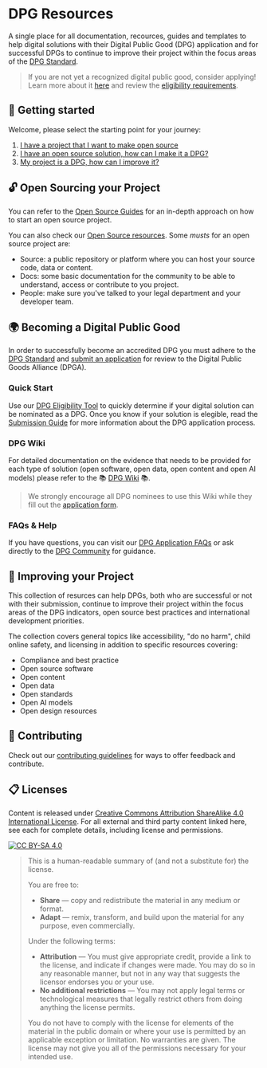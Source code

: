 # DPG Resources

A single place for all documentation, recources, guides and templates to help digital solutions with their Digital Public Good (DPG) application and for successful DPGs to continue to improve their project within the focus areas of the [DPG Standard](https://digitalpublicgoods.net/standard/).

> If you are not yet a recognized digital public good, consider applying! Learn more about it [here](https://digitalpublicgoods.net/digital-public-goods/) and review the [eligibility requirements](https://digitalpublicgoods.net/submission-guide/).

## 🙋 Getting started

Welcome, please select the starting point for your journey:

1. [I have a project that I want to make open source](#open-sourcing-your-project)
2. [I have an open source solution, how can I make it a DPG?](#becoming-a-digital-public-good)
3. [My project is a DPG, how can I improve it?](#improving-your-project)

## 🔓 Open Sourcing your Project
You can refer to the [Open Source Guides](https://opensource.guide/) for an  in-depth approach on how to start an open source project.

You can also check our [Open Source resources](docs/opensource.md). Some _musts_ for an open source project are:

- Source: a public repository or platform where you can host your source code, data or content.
- Docs: some basic documentation for the community to be able to understand, access or contribute to you project.
- People: make sure you've talked to your legal department and your developer team.

## 🌍 Becoming a Digital Public Good

In order to successfully become an accredited DPG you must adhere to the [DPG Standard](https://digitalpublicgoods.net/standard/) and [submit an application](https://digitalpublicgoods.net/registry/) for review to the Digital Public Goods Alliance (DPGA).

### Quick Start

Use our [DPG Eligibility Tool](https://digitalpublicgoods.net/eligibility/) to quickly determine if your digital solution can be nominated as a DPG.
Once you know if your solution is elegible, read the [Submission Guide](https://digitalpublicgoods.net/submission-guide/) for more information about the DPG application process.

### DPG Wiki

For detailed documentation on the evidence that needs to be provided for each type of solution (open software, open data, open content and open AI models) please refer to the 📚 [DPG Wiki](https://github.com/DPGAlliance/dpg-resources/wiki) 📚.

> We strongly encourage all DPG nominees to use this Wiki while they fill out the [application form](https://app.digitalpublicgoods.net/signup).

### FAQs & Help

If you have questions, you can visit our [DPG Application FAQs](https://digitalpublicgoods.net/digital-public-goods/faqs/) or ask directly to the [DPG Community](https://github.com/DPGAlliance/dpg-community/discussions/categories/q-a-help-wanted) for guidance.

## 🚀 Improving your Project

This collection of resurces can help DPGs, both who are successful or not with their submission, continue to improve their project within the focus areas of the DPG indicators, open source best practices and international development priorities.

The collection covers general topics like accessibility, "do no harm", child online safety, and licensing in addition to specific resources covering:

- Compliance and best practice
- Open source software
- Open content
- Open data
- Open standards
- Open AI models
- Open design resources

## 🙌 Contributing

Check out our [contributing guidelines](/CONTRIBUTING.md) for ways to offer feedback and contribute.

## 📋 Licenses
Content is released under [Creative Commons Attribution ShareAlike 4.0 International License](LICENSE). For all external and third party content linked here, see each for complete details, including license and permissions.

[![CC BY-SA 4.0][cc-by-sa-image]](LICENSE)

> This is a human-readable summary of (and not a substitute for) the license.
> 
> You are free to:
> * **Share** — copy and redistribute the material in any medium or format.
> * **Adapt** — remix, transform, and build upon the material
for any purpose, even commercially.
> 
> Under the following terms:
> 
> * **Attribution** — You must give appropriate credit, provide a link to the license, and indicate if changes were made. You may do so in any reasonable manner, but not in any way that suggests the licensor endorses you or your use.
> * **No additional restrictions** — You may not apply legal terms or technological measures that legally restrict others from doing anything the license permits.
>
> You do not have to comply with the license for elements of the material in the public domain or where your use is permitted by an applicable exception or limitation.
> No warranties are given. The license may not give you all of the permissions necessary for your intended use.

[cc-by-sa-image]: https://licensebuttons.net/l/by-sa/4.0/88x31.png
[cc-by-sa-shield]: https://img.shields.io/badge/License-CC%20BY--SA%204.0-lightgrey.svg
[code-of-conduct-shield]: https://img.shields.io/badge/Contributor%20Covenant-v2.0%20adopted-ff69b4.svg
